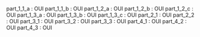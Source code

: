 part_1_1_a : OUI
part_1_1_b : OUI
part_1_2_a : OUI
part_1_2_b : OUI
part_1_2_c : OUI
part_1_3_a : OUI
part_1_3_b : OUI
part_1_3_c : OUI
part_2_1 : OUI
part_2_2 : OUI
part_3_1 : OUI
part_3_2 : OUI
part_3_3 : OUI
part_4_1 : OUI
part_4_2 : OUI
part_4_3 : OUI